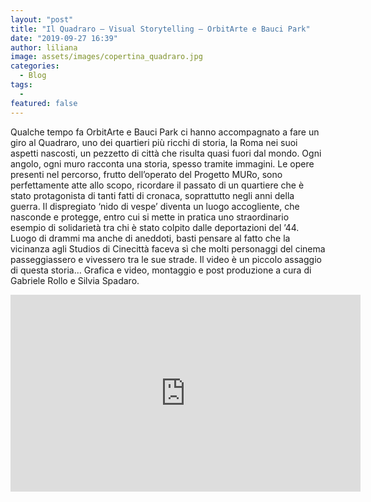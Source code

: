```yaml
---
layout: "post"
title: "Il Quadraro – Visual Storytelling – OrbitArte e Bauci Park"
date: "2019-09-27 16:39"
author: liliana
image: assets/images/copertina_quadraro.jpg
categories:
  - Blog
tags:
  -
featured: false
---
```

Qualche tempo fa OrbitArte e Bauci Park ci hanno accompagnato a fare un giro al Quadraro, uno dei quartieri più ricchi di storia, la Roma nei suoi aspetti nascosti, un pezzetto di città che risulta quasi fuori dal mondo. Ogni angolo, ogni muro racconta una storia, spesso tramite immagini. Le opere presenti nel percorso, frutto dell’operato del Progetto MURo, sono perfettamente atte allo scopo, ricordare il passato di un quartiere che è stato protagonista di tanti fatti di cronaca, soprattutto negli anni della guerra. Il dispregiato ‘nido di vespe’ diventa un luogo accogliente, che nasconde e protegge, entro cui si mette in pratica uno straordinario esempio di solidarietà tra chi è stato colpito dalle deportazioni del ’44. Luogo di drammi ma anche di aneddoti, basti pensare al fatto che la vicinanza agli Studios di Cinecittà faceva sì che molti personaggi del cinema passeggiassero e vivessero tra le sue strade.
Il video è un piccolo assaggio di questa storia…
Grafica e video, montaggio e post produzione a cura di Gabriele Rollo e Silvia Spadaro.

<iframe width="560" height="315" src="https://www.youtube.com/embed/LDzHzE9L5oE" frameborder="0" allow="accelerometer; autoplay; encrypted-media; gyroscope; picture-in-picture" allowfullscreen></iframe>
